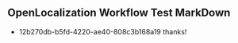 ## OpenLocalization Workflow Test MarkDown
* 12b270db-b5fd-4220-ae40-808c3b168a19 thanks!

<!--HONumber=Jan17_HO1-->


